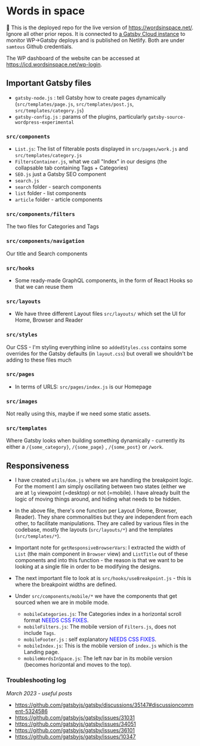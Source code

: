 # Words in space

📌 This is the deployed repo for the live version of https://wordsinspace.net/. Ignore all other prior repos. 
It is connected to [a Gatsby Cloud instance](https://www.gatsbyjs.com/dashboard/5a6874ee-d6ce-4893-91d1-b98fd4e79e27/sites/e44fdf3e-30f3-468f-9906-9bdfe99cfaaf/deploys) to monitor WP->Gatsby deploys and is published on Netlify. Both are under `samtous` Github credentials.

The WP dashboard of the website can be accessed at https://icd.wordsinspace.net/wp-login.

## Important Gatsby files 
- `gatsby-node.js` : tell Gatsby how to create pages dynamically (`src/templates/page.js`, `src/templates/post.js`, `src/templates/category.js`)
- `gatsby-config.js` : params of the plugins, particularly `gatsby-source-wordpress-experimental`

### `src/components`
- `List.js`: The list of filterable posts displayed in `src/pages/work.js` and `src/templates/category.js`
- `FiltersContainer.js`, what we call "Index" in our designs (the collapsable tab containing Tags + Categories)
- `SEO.js` just a Gatsby SEO component
- `search.js` 
- `search` folder - search components
- `list` folder - list components
- `article` folder - article components

### `src/components/filters`
The two files for Categories and Tags

### `src/components/navigation`
Our title and Search components

### `src/hooks`
- Some ready-made GraphQL components, in the form of React Hooks so that we can reuse them

### `src/layouts`
- We have three different Layout files `src/layouts/` which set the UI for Home, Browser and Reader

### `src/styles`
Our CSS - I'm styling everything inline so `addedStyles.css` contains some overrides for the Gatsby defaults (in `layout.css`) but overall we shouldn't be adding to these files much

### `src/pages`
- In terms of URLS: `src/pages/index.js` is our Homepage

### `src/images`
Not really using this, maybe if we need some static assets. 

### `src/templates`
Where Gatsby looks when building something dynamically - currently its either a `/{some_category}`, `/{some_page}` , `/{some_post}` or `/work`.


## Responsiveness
- I have created `utils/dom.js` where we are handling the breakpoint logic. For the moment I am simply oscillating between two states (either we are at `lg` viewpoint (=desktop) or not (=mobile). I have already built the logic of moving things around, and hiding what needs to be hidden.

- In the above file, there's one function per Layout (Home, Browser, Reader). They share commonalities but they are independent from each other, to facilitate manipulations. They are called by various files in the codebase, mostly the layouts (`src/layouts/*`) and the templates (`src/templates/*`). 

- Important note for `getResponsiveBrowserVars`: I extracted the width of `List` (the main component in `Browser` view) and `ListTitle` out of these components and into this function - the reason is that we want to be looking at a single file in order to be modifying the designs. 

- The next important file to look at is `src/hooks/useBreakpoint.js` - this is where the breakpoint widths are defined. 

- Under `src/components/mobile/*` we have the components that get sourced when we are in mobile mode.
	- `mobileCategories.js`: The Categories index in a horizontal scroll format <span style="color: #00f ">NEEDS CSS FIXES</span>.
	- `mobileFilters.js`: The mobile version of `Filters.js`, does not include `Tags`.
	- `mobileFooter.js` : self explanatory  <span style="color: #00f ">NEEDS CSS FIXES</span>. 
	- `mobileIndex.js`: This is the mobile version of `index.js` which is the Landing page.
	- `mobileWordsInSpace.js`: The left nav bar in its mobile version (becomes horizontal and moves to the top).

### Troubleshooting log
*March 2023 - useful posts*
- https://github.com/gatsbyjs/gatsby/discussions/35147#discussioncomment-5324586
- https://github.com/gatsbyjs/gatsby/issues/31031
- https://github.com/gatsbyjs/gatsby/issues/34051
- https://github.com/gatsbyjs/gatsby/issues/36101
- https://github.com/gatsbyjs/gatsby/issues/10347
